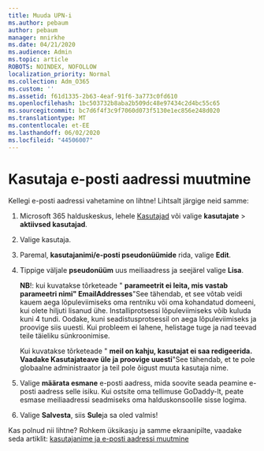 ```yaml
---
title: Muuda UPN-i
ms.author: pebaum
author: pebaum
manager: mnirkhe
ms.date: 04/21/2020
ms.audience: Admin
ms.topic: article
ROBOTS: NOINDEX, NOFOLLOW
localization_priority: Normal
ms.collection: Adm_O365
ms.custom: ''
ms.assetid: f61d1335-2b63-4eaf-91f6-3a773c0fd610
ms.openlocfilehash: 1bc503732b8aba2b509dc48e97434c2d4bc55c65
ms.sourcegitcommit: bc7d6f4f3c9f7060d073f5130e1ec856e248d020
ms.translationtype: MT
ms.contentlocale: et-EE
ms.lasthandoff: 06/02/2020
ms.locfileid: "44506007"
---
```

# <a name="change-a-users-email-address"></a>Kasutaja e-posti aadressi muutmine

Kellegi e-posti aadressi vahetamine on lihtne! Lihtsalt järgige neid samme:
  
1. Microsoft 365 halduskeskus, lehele [Kasutajad](https://go.microsoft.com/fwlink/p/?linkid=834822) või valige **kasutajate** \> **aktiivsed kasutajad**.
    
2. Valige kasutaja.
    
3. Paremal, **kasutajanimi/e-posti pseudonüümide** rida, valige **Edit**.
    
4. Tippige väljale **pseudonüüm** uus meiliaadress ja seejärel valige **Lisa**.
    
    **NB**!: kui kuvatakse tõrketeade " **parameetrit ei leita, mis vastab parameetri nimi" EmailAddresses**"See tähendab, et see võtab veidi kauem aega lõpuleviimiseks oma rentniku või oma kohandatud domeeni, kui olete hiljuti lisanud ühe. Installiprotsessi lõpuleviimiseks võib kuluda kuni 4 tundi. Oodake, kuni seadistusprotsessil on aega lõpuleviimiseks ja proovige siis uuesti. Kui probleem ei lahene, helistage tuge ja nad teevad teile täieliku sünkroonimise.
    
    Kui kuvatakse tõrketeade " **meil on kahju, kasutajat ei saa redigeerida. Vaadake Kasutajateave üle ja proovige uuesti**"See tähendab, et te pole globaalne administraator ja teil pole õigust muuta kasutaja nime.
    
5. Valige **määrata esmane** e-posti aadress, mida soovite seada peamine e-posti aadress selle isiku. Kui ostsite oma tellimuse GoDaddy-lt, peate esmase meiliaadressi seadmiseks oma halduskonsoolile sisse logima. 
    
6. Valige **Salvesta**, siis **Sule**ja sa oled valmis!
    
Kas polnud nii lihtne? Rohkem üksikasju ja samme ekraanipilte, vaadake seda artiklit: [kasutajanime ja e-posti aadressi muutmine](https://docs.microsoft.com/microsoft-365/admin/add-users/change-a-user-name-and-email-address)
  

